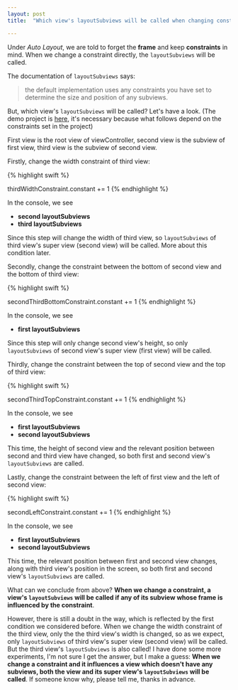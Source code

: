 ```yaml
---
layout: post
title:  "Which view's layoutSubviews will be called when changing constraints"

---
```

Under *Auto Layout*, we are told to forget the **frame** and keep **constraints** in mind. When we change a constraint directly, the `layoutSubviews` will be called. 

The documentation of `layoutSubviews` says:

> the default implementation uses any constraints you have set to determine the size and position of any subviews.

But, which view's `layoutSubviews` will be called? Let's have a look. (The demo project is [here](https://github.com/fujianjin6471/WhichLayoutSubviews), it's necessary because what follows depend on the constraints set in the project)

First view is the root view of viewController, second view is the subview of first view, third view is the subview of second view.

Firstly, change the width constraint of third view:

{% highlight swift %}

thirdWidthConstraint.constant += 1
{% endhighlight %}

In the console, we see

* **second layoutSubviews**
* **third layoutSubviews**

Since this step will change the width of third view, so `layoutSubviews` of third view's super view (second view) will be called. More about this condition later.

Secondly, change the constraint between the bottom of second view and the bottom of third view:

{% highlight swift %}

secondThirdBottomConstraint.constant += 1
{% endhighlight %}

In the console, we see

* **first layoutSubviews**

Since this step will only change second view's height, so only `layoutSubviews` of second view's super view (first view) will be called.


Thirdly, change the constraint between the top of second view and the top of third view:

{% highlight swift %}

secondThirdTopConstraint.constant += 1
{% endhighlight %}

In the console, we see

* **first layoutSubviews**
* **second layoutSubviews**

This time, the height of second view and the relevant position between second and third view have changed, so both first and second view's `layoutSubviews` are called.

Lastly, change the constraint between the left of first view and the left of second view:

{% highlight swift %}

secondLeftConstraint.constant += 1
{% endhighlight %}

In the console, we see

* **first layoutSubviews**
* **second layoutSubviews**

This time, the relevant position between first and second view changes, along with third view's position in the screen, so both first and second view's `layoutSubviews` are called.

What can we conclude from above? **When we change a constraint, a view's `layoutSubviews` will be called if any of its subview whose frame is influenced by the constraint**.

However, there is still a doubt in the way, which is reflected by the first condition we considered before. When we change the width constraint of the third view, only the the third view's width is changed, so as we expect, only `layoutSubviews` of third view's super view (second view) will be called. But the third view's `layoutSubviews` is also called! I have done some more experiments, I'm not sure I get the answer, but I make a guess: **When we change a constraint and it influences a  view which doesn't have any subviews, both the view and its super view's `layoutSubviews` will be called**. If someone know why, please tell me, thanks in advance.





